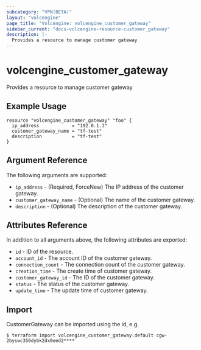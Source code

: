 ```yaml
---
subcategory: "VPN(BETA)"
layout: "volcengine"
page_title: "Volcengine: volcengine_customer_gateway"
sidebar_current: "docs-volcengine-resource-customer_gateway"
description: |-
  Provides a resource to manage customer gateway
---
```

# volcengine_customer_gateway
Provides a resource to manage customer gateway
## Example Usage
```hcl
resource "volcengine_customer_gateway" "foo" {
  ip_address            = "192.0.1.3"
  customer_gateway_name = "tf-test"
  description           = "tf-test"
}
```
## Argument Reference
The following arguments are supported:
* `ip_address` - (Required, ForceNew) The IP address of the customer gateway.
* `customer_gateway_name` - (Optional) The name of the customer gateway.
* `description` - (Optional) The description of the customer gateway.

## Attributes Reference
In addition to all arguments above, the following attributes are exported:
* `id` - ID of the resource.
* `account_id` - The account ID of the customer gateway.
* `connection_count` - The connection count of the customer gateway.
* `creation_time` - The create time of customer gateway.
* `customer_gateway_id` - The ID of the customer gateway.
* `status` - The status of the customer gateway.
* `update_time` - The update time of customer gateway.


## Import
CustomerGateway can be imported using the id, e.g.
```
$ terraform import volcengine_customer_gateway.default cgw-2byswc356dybk2dx0eed2****
```

